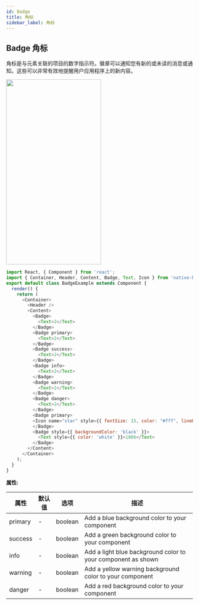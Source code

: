 ```yaml
---
id: Badge
title: 角标
sidebar_label: 角标
---
```


## Badge 角标
角标是与元素关联的项目的数字指示符。徽章可以通知您有新的或未读的消息或通知。这些可以非常有效地提醒用户应用程序上的新内容。

<img src="https://github.com/GeekyAnts/NativeBase-KitchenSink/raw/v2.6.1/screenshots/ios/badge.png" width=256 height=500 />

```js
import React, { Component } from 'react';
import { Container, Header, Content, Badge, Text, Icon } from 'native-base';
export default class BadgeExample extends Component {
  render() {
    return (
      <Container>
        <Header />
        <Content>
          <Badge>
            <Text>2</Text>
          </Badge>
          <Badge primary>
            <Text>2</Text>
          </Badge>
          <Badge success>
            <Text>2</Text>
          </Badge>
          <Badge info>
            <Text>2</Text>
          </Badge>
          <Badge warning>
            <Text>2</Text>
          </Badge>
          <Badge danger>
            <Text>2</Text>
          </Badge>
          <Badge primary>
          <Icon name="star" style={{ fontSize: 15, color: "#fff", lineHeight: 20 }}/>
          </Badge>
          <Badge style={{ backgroundColor: 'black' }}>
            <Text style={{ color: 'white' }}>1866</Text>
          </Badge>
        </Content>
      </Container>
    );
  }
}
```
__属性:__

属性     | 默认值       | 选项       | 描述
------------ | ------------- | ------------ | -----------
primary	| -	| boolean	| Add a blue background color to your component
success	| -	| boolean	| Add a green background color to your component
info	| -	| boolean	| Add a light blue background color to your component as shown
warning	| -	| boolean	| Add a yellow warning background color to your component
danger	| -	| boolean	| Add a red background color to your component
